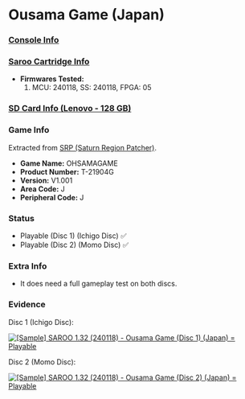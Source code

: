 # Ousama Game (Japan)

### [Console Info](../../../../../Info/Consoles/VA13/README.md)

### [Saroo Cartridge Info](../../../../../Info/Cartridges/RetroGameParadiseStore/1.32F/README.md)

- <b>Firmwares Tested:</b>
  1. MCU: 240118, SS: 240118, FPGA: 05

### [SD Card Info (Lenovo - 128 GB)](../../../../../Info/SdCards/Lenovo/128GB/fat32/README.md)

### Game Info

Extracted from [SRP (Saturn Region Patcher)](https://segaxtreme.net/resources/saturn-region-patcher.81/download).

- <b>Game Name:</b> OHSAMAGAME
- <b>Product Number:</b> T-21904G
- <b>Version:</b> V1.001
- <b>Area Code:</b> J
- <b>Peripheral Code:</b> J

### Status

- Playable (Disc 1) (Ichigo Disc) :white_check_mark:
- Playable (Disc 2) (Momo Disc) :white_check_mark:

### Extra Info

- It does need a full gameplay test on both discs.

### Evidence

Disc 1 (Ichigo Disc):

[![[Sample] SAROO 1.32 (240118) - Ousama Game (Disc 1) (Japan) = Playable](https://img.youtube.com/vi/sKW2axdylXg/0.jpg)](https://www.youtube.com/watch?v=sKW2axdylXg)

Disc 2 (Momo Disc):

[![[Sample] SAROO 1.32 (240118) - Ousama Game (Disc 2) (Japan) = Playable](https://img.youtube.com/vi/Tnn9AX2bc7s/0.jpg)](https://www.youtube.com/watch?v=Tnn9AX2bc7s)
